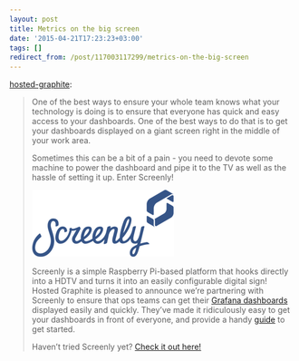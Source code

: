 ```yaml
---
layout: post
title: Metrics on the big screen
date: '2015-04-21T17:23:23+03:00'
tags: []
redirect_from: /post/117003117299/metrics-on-the-big-screen
---
```


[hosted-graphite](http://blog.hostedgraphite.com/post/117001786117/metrics-on-the-big-screen):

> One of the best ways to ensure your whole team knows what your technology is doing is to ensure that everyone has quick and easy access to your dashboards. One of the best ways to do that is to get your dashboards displayed on a giant screen right in the middle of your work area. 
>
> Sometimes this can be a bit of a pain - you need to devote some machine to power the dashboard and pipe it to the TV as well as the hassle of setting it up. Enter Screenly!
>
> ![image](/tumblr_files/tumblr_inline_nmr13oDHr61rwljgd_540.webp)
>
> Screenly is a simple Raspberry Pi-based platform that hooks directly into a HDTV and turns it into an easily configurable digital sign! Hosted Graphite is pleased to announce we’re partnering with Screenly to ensure that ops teams can get their [Grafana dashboards](https://www.hostedgraphite.com/hosted-grafana/) displayed easily and quickly. They’ve made it ridiculously easy to get your dashboards in front of everyone, and provide a handy [guide](http://www.screenlyapp.com/use-cases/dashboard/hostedgraphite.html) to get started.
>
> Haven’t tried Screenly yet? [Check it out here!](https://login.screenlyapp.com/signup)
